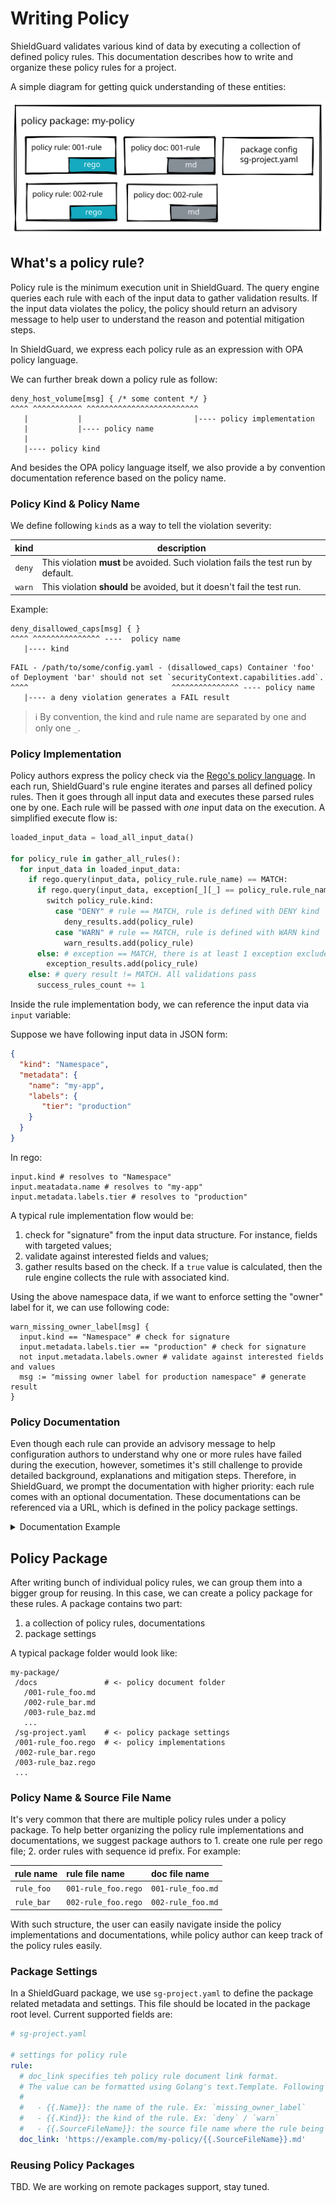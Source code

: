 # Writing Policy

ShieldGuard validates various kind of data by executing a collection of defined policy rules.
This documentation describes how to write and organize these policy rules for a project.

A simple diagram for getting quick understanding of these entities:

![](../assets/policy-package.svg)

## What's a policy rule?

Policy rule is the minimum execution unit in ShieldGuard. The query engine queries each rule with each of the input data to gather validation results.
If the input data violates the policy, the policy should return an advisory message to help user
to understand the reason and potential mitigation steps.

In ShieldGuard, we express each policy rule as an expression with OPA policy language.

We can further break down a policy rule as follow:

```rego
deny_host_volume[msg] { /* some content */ }
^^^^ ^^^^^^^^^^^ ^^^^^^^^^^^^^^^^^^^^^^^^^
   |           |                         |---- policy implementation
   |           |---- policy name
   |
   |---- policy kind
```

And besides the OPA policy language itself, we also provide a by convention documentation reference based on the policy name.

### Policy Kind & Policy Name

We define following `kind`s as a way to tell the violation severity:

| kind | description |
|:----:|-------------|
| `deny` | This violation **must** be avoided. Such violation fails the test run by default. |
| `warn` | This violation **should** be avoided, but it doesn't fail the test run. |

Example:

```rego
deny_disallowed_caps[msg] { }
^^^^ ^^^^^^^^^^^^^^^ ----  policy name
   |---- kind
```

```
FAIL - /path/to/some/config.yaml - (disallowed_caps) Container 'foo' of Deployment 'bar' should not set `securityContext.capabilities.add`.
^^^^                                ^^^^^^^^^^^^^^^ ---- policy name
   |---- a deny violation generates a FAIL result
```

> ℹ️ By convention, the kind and rule name are separated by one and only one `_`.

### Policy Implementation

Policy authors express the policy check via the [Rego's policy language][rego_policy_lang]. In each run, ShieldGuard's rule engine iterates and parses all defined policy rules. Then it goes through all input data and executes these parsed rules one by one. Each rule will be passed with *one* input data on the execution. A simplified execute flow is:

```python
loaded_input_data = load_all_input_data()

for policy_rule in gather_all_rules():
  for input_data in loaded_input_data:
    if rego.query(input_data, policy_rule.rule_name) == MATCH:
      if rego.query(input_data, exception[_][_] == policy_rule.rule_name) != MATCH:
        switch policy_rule.kind:
          case "DENY" # rule == MATCH, rule is defined with DENY kind
            deny_results.add(policy_rule)
          case "WARN" # rule == MATCH, rule is defined with WARN kind
            warn_results.add(policy_rule)
      else: # exception == MATCH, there is at least 1 exception excludes this violating rule
        exception_results.add(policy_rule)
    else: # query result != MATCH. All validations pass
      success_rules_count += 1
```

Inside the rule implementation body, we can reference the input data via `input` variable:

Suppose we have following input data in JSON form:

```json
{
  "kind": "Namespace",
  "metadata": {
    "name": "my-app",
    "labels": {
       "tier": "production"
    }
  }
}
```

In rego:

```rego
input.kind # resolves to "Namespace"
input.meatadata.name # resolves to "my-app"
input.metadata.labels.tier # resolves to "production"
```

A typical rule implementation flow would be:

1. check for "signature" from the input data structure. For instance, fields with targeted values;
2. validate against interested fields and values;
3. gather results based on the check. If a `true` value is calculated, then the rule engine collects the rule with associated kind.

Using the above namespace data, if we want to enforce setting the "owner" label for it, we can use following code:

```rego
warn_missing_owner_label[msg] {
  input.kind == "Namespace" # check for signature
  input.metadata.labels.tier == "production" # check for signature
  not input.metadata.labels.owner # validate against interested fields and values
  msg := "missing owner label for production namespace" # generate result
}
```

[rego_policy_lang]: https://www.openpolicyagent.org/docs/latest/policy-language/

### Policy Documentation

Even though each rule can provide an advisory message to help configuration authors to understand why one or more rules have failed during the execution, however, sometimes it's still challenge to provide detailed background, explanations and mitigation steps. Therefore, in ShieldGuard, we prompt the documentation with higher priority: each rule comes with an optional documentation. These documentations can be referenced via a URL, which is defined in the policy package settings.

<details>

<summary>Documentation Example</summary>

Suppose we have a policy rule implementation using `001-missing-owner-label.rego`

```rego
# 001-missing_owner_label.rego

warn_missing_owner_label[msg] { /* implementation details */ }
```

We can create a companion markdown doc: `001-missing_owner_label.md`

```md
# Rule: 001 Miss Owner Label (`missing_owner_label`)

## Description

All production tier apps should set owner label.

## Mitigation

Declare the owner label in the namespace object:

metadata:
  labels:
    owner: infra-team
```

</details>

## Policy Package

After writing bunch of individual policy rules, we can group them into a bigger group for reusing. In this case, we can create a policy package for these rules. A package contains two part:

1. a collection of policy rules, documentations
2. package settings

A typical package folder would look like:

```
my-package/
 /docs               # <- policy document folder
   /001-rule_foo.md
   /002-rule_bar.md
   /003-rule_baz.md
   ...
 /sg-project.yaml    # <- policy package settings
 /001-rule_foo.rego  # <- policy implementations
 /002-rule_bar.rego
 /003-rule_baz.rego
 ...
```

### Policy Name & Source File Name

It's very common that there are multiple policy rules under a policy package. To help better organizing the policy rule implementations and documentations, we suggest package authors to 1. create one rule per rego file; 2. order rules with sequence id prefix. For example:

| rule name | rule file name | doc file name |
|:----------|:---------------|:--------------|
| `rule_foo` | `001-rule_foo.rego` | `001-rule_foo.md` |
| `rule_bar` | `002-rule_foo.rego` | `002-rule_foo.md` |

With such structure, the user can easily navigate inside the policy implementations and documentations, while policy author can keep track of the policy rules easily.

### Package Settings

In a ShieldGuard package, we use `sg-project.yaml` to define the package related metadata and settings. This file should be located in the package root level. Current supported fields are:

```yaml
# sg-project.yaml

# settings for policy rule
rule:
  # doc_link specifies teh policy rule document link format.
  # The value can be formatted using Golang's text.Template. Following template variables are available:
  #
  #   - {{.Name}}: the name of the rule. Ex: `missing_owner_label`
  #   - {{.Kind}}: the kind of the rule. Ex: `deny` / `warn` 
  #   - {{.SourceFileName}}: the source file name where the rule being defined, without extension. Ex: `001-missing_owner_label` . If the rule is not defined from a source file, an empty value will be used.
  doc_link: 'https://example.com/my-policy/{{.SourceFileName}}.md'
```

### Reusing Policy Packages

TBD. We are working on remote packages support, stay tuned.